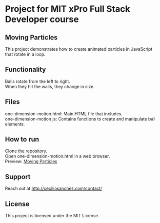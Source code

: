 # Project for MIT xPro Full Stack Developer course

## Moving Particles

This project demonstrates how to create animated particles in JavaScript that rotate in a loop.

## Functionality

Balls rotate from the left to right.</br>
When they hit the walls, they change in size.</br>

## Files

one-dimension-motion.html: Main HTML file that includes.</br>
one-dimension-motion.js: Contains functions to create and manipulate ball elements.

## How to run

Clone the repository.</br>
Open one-dimension-motion.html in a web browser.</br>
Preview: <a href="#">Moving Particles</a>

## Support

Reach out at http://ceciliosanchez.com/contact/

## License

This project is licensed under the MIT License.

